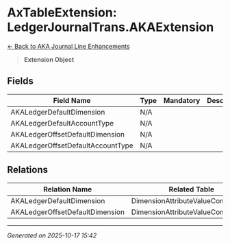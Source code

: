 # AxTableExtension: LedgerJournalTrans.AKAExtension

[← Back to AKA Journal Line Enhancements](../README.md)

> **Extension Object**

## Fields

| Field Name | Type | Mandatory | Description |
|------------|------|-----------|-------------|
| AKALedgerDefaultDimension | N/A |  |  |
| AKALedgerDefaultAccountType | N/A |  |  |
| AKALedgerOffsetDefaultDimension | N/A |  |  |
| AKALedgerOffsetDefaultAccountType | N/A |  |  |

## Relations

| Relation Name | Related Table | Cardinality |
|---------------|---------------|-------------|
| AKALedgerDefaultDimension | DimensionAttributeValueCombination | ZeroMore |
| AKALedgerOffsetDefaultDimension | DimensionAttributeValueCombination | ZeroMore |

---

*Generated on 2025-10-17 15:42*
